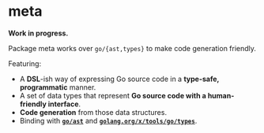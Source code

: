 # meta

**Work in progress.**

Package meta works over `go/{ast,types}` to make code generation friendly.

Featuring:

* A **DSL**-ish way of expressing Go source code in a **type-safe, programmatic** manner.
* A set of data types that represent **Go source code with a human-friendly interface**.
* **Code generation** from those data structures.
* Binding with **[`go/ast`][go/ast]** and **[`golang.org/x/tools/go/types`][go/types]**.

[go/ast]: http://godoc.org/go/ast
[go/types]: http://godoc.org/golang.org/x/tools/go/types
